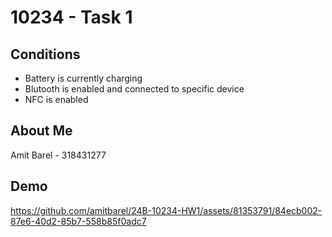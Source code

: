 # 10234 - Task 1

## Conditions

- Battery is currently charging 
- Blutooth is enabled and connected to specific device
- NFC is enabled

## About Me
Amit Barel - 318431277

## Demo
https://github.com/amitbarel/24B-10234-HW1/assets/81353791/84ecb002-87e6-40d2-85b7-558b85f0adc7

